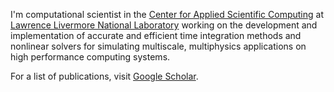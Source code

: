 I'm computational scientist in the [Center for Applied Scientific Computing](https://computing.llnl.gov/casc) at [Lawrence Livermore National Laboratory](https://www.llnl.gov/) working on the development and implementation of accurate and efficient time integration methods and nonlinear solvers for simulating multiscale, multiphysics applications on high performance computing systems.

For a list of publications, visit [Google Scholar](https://scholar.google.com/citations?user=EZ6pyMIAAAAJ).

<!--
**gardner48/gardner48** is a ✨ _special_ ✨ repository because its `README.md` (this file) appears on your GitHub profile.

Here are some ideas to get you started:

- 🔭 I’m currently working on ...
- 🌱 I’m currently learning ...
- 👯 I’m looking to collaborate on ...
- 🤔 I’m looking for help with ...
- 💬 Ask me about ...
- 📫 How to reach me: ...
- 😄 Pronouns: ...
- ⚡ Fun fact: ...
-->
